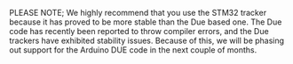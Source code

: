 PLEASE NOTE; We highly recommend that you use the STM32 tracker because it has proved to be more stable than the Due based one. The Due code has recently been reported to throw compiler errors, and the Due trackers have exhibited stability issues. Because of this, we will be phasing out support for the Arduino DUE code in the next couple of months.
